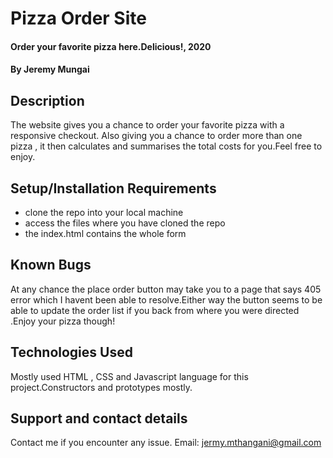# Pizza Order Site
#### Order your favorite pizza here.Delicious!, 2020
#### By Jeremy Mungai
## Description
The website gives you a chance to order your favorite pizza with a responsive checkout. Also giving you a chance to order more than one pizza , it then calculates and summarises the total costs for you.Feel free to enjoy.
## Setup/Installation Requirements
* clone the repo into your local machine
* access the files where you have cloned the repo
*  the index.html contains the whole form

## Known Bugs
At any chance the place order button may take you to a page that says 405 error which I havent been able to resolve.Either way the button seems to be able to update the order list if you back from where you were directed .Enjoy your pizza though!
## Technologies Used
Mostly used HTML , CSS and Javascript language for this project.Constructors and prototypes mostly.
## Support and contact details
Contact me if you encounter any issue.
Email: jermy.mthangani@gmail.com